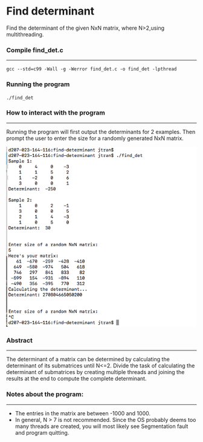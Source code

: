 Find determinant
================

Find the determinant of the given NxN matrix, where N>2,using multithreading.


### Compile find_det.c
-----------------------
```
gcc --std=c99 -Wall -g -Werror find_det.c -o find_det -lpthread
```

### Running the program
```
./find_det
```

### How to interact with the program
------------------------------------
Running the program will first output the determinants for 2 examples. Then prompt the user to enter the size for a randomly generated NxN matrix.

![alt text](https://github.com/jdiggidawg/find-determinant/blob/master/demo.png "demo")

### Abstract
------------
The determinant of a matrix can be determined by calculating the determinant of
its submatrices until N<=2. Divide the task of calculating the determinant of
submatrices by creating multiple threads and joining the results at the end to
compute the complete determinant.

### Notes about the program:
----------------------------
- The entries in the matrix are between -1000 and 1000.
- In general, N > 7 is not recommended. Since the OS probably deems too many threads are created, you will most likely see Segmentation fault and program quitting.


